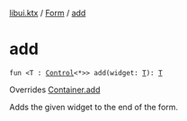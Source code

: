 [libui.ktx](../README.md) / [Form](README.md) / [add](add.md)

# add

`fun <T : `[`Control`](../-control/README.md)`<*>> add(widget: `[`T`](add.md#T)`): `[`T`](add.md#T)

Overrides [Container.add](../-container/add.md)

Adds the given widget to the end of the form.
